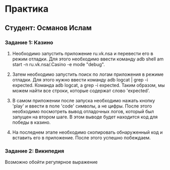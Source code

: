 # Практика

## Студент: Османов Ислам

### Задание 1: Казино

1. Необходимо запустить приложение ru.vk.nsa и перевести его в режим отладки. Для этого необходимо ввести команду adb shell am start -n ru.vk.nsa/.Casino -e mode "debug".

2. Затем необходимо запустить поиск по логам приложения в режиме отладки. Для этого нужно ввести команду adb logcat | grep -i expected. Команда adb logcat, а grep -i expected. Таким образом, мы можем найти все строки, которые содержат слово 'expected'.

3. В самом приложении после запуска необходимо нажать кнопку 'play' и ввести в поле 'code' символы, а не цифры. После этого необходимо посмотреть вывод отладочных логов, который был запущен на втором шаге. В этом выводе будет находится код для победы в казино.

4. На последнем этапе необходимо скопировать обнаруженный код и вставить его в приложение. После этого успешно побеждаем.

### Задание 2: Википедия

Возможно обойти регулярное выражение 

